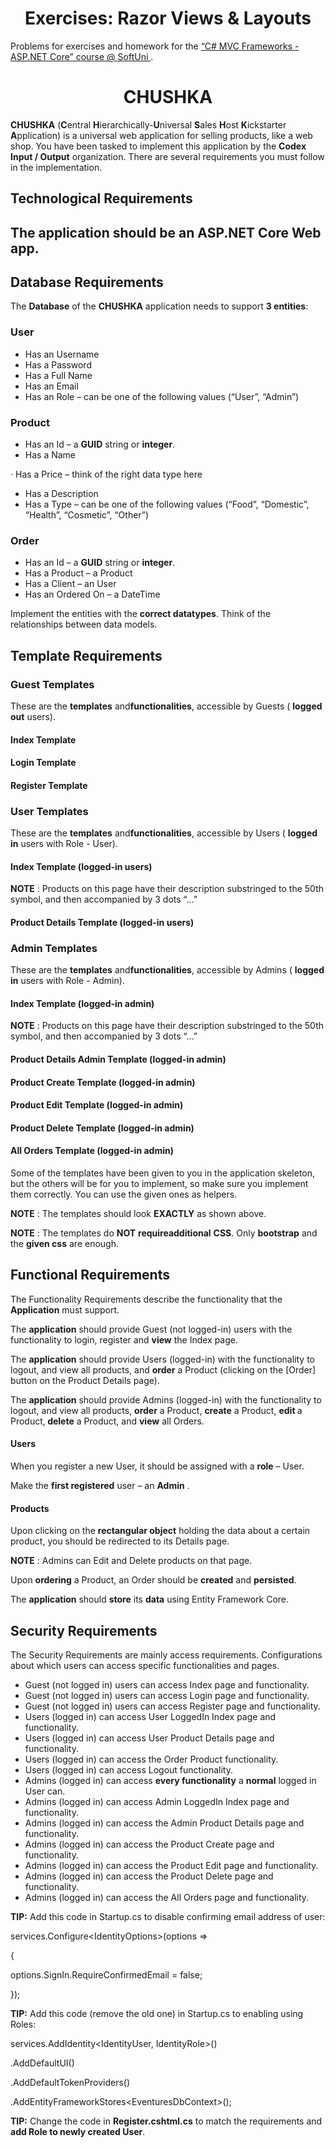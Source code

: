 <h1 align="center">
    Exercises: Razor Views &amp; Layouts
</h1>
<p>
    Problems for exercises and homework for the
    <a
        href="https://softuni.bg/trainings/2197/csharp-mvc-frameworks-asp-net-core-november-2018"
    >
        “C# MVC Frameworks - ASP.NET Core” course @ SoftUni
    </a>
    .
</p>
<h1 align="center">
    CHUSHKA
</h1>
<p>
    <strong>CHUSHKA</strong>
(<strong>C</strong>entral <strong>H</strong>ierarchically-<strong>U</strong>niversal <strong>S</strong>ales <strong>H</strong>ost    <strong>K</strong>ickstarter <strong>A</strong>pplication) is a universal
    web application for selling products, like a web shop. You have been tasked
    to implement this application by the <strong>Codex Input / Output</strong>
    organization. There are several requirements you must follow in the
    implementation.
</p>
<h2>
    Technological Requirements
</h2>
<h2>
    The application should be an ASP.NET Core Web app.
</h2>
<h2>
    Database Requirements
</h2>
<p>
    The <strong>Database</strong> of the <strong>CHUSHKA</strong> application
    needs to support <strong>3 entities</strong>:
</p>
<h3>
    User
</h3>
<ul>
    <li>
        Has an Username
    </li>
    <li>
        Has a Password
    </li>
    <li>
        Has a Full Name
    </li>
    <li>
        Has an Email<strong></strong>
    </li>
    <li>
        Has an Role – can be one of the following values (“User”, “Admin”)
    </li>
</ul>
<h3>
    Product
</h3>
<ul>
    <li>
        Has an Id – a <strong>GUID</strong> string or <strong>integer</strong>.
    </li>
    <li>
        Has a Name
    </li>
</ul>
<p>
    · Has a Price – think of the right data type here
</p>
<ul>
    <li>
        Has a Description
    </li>
    <li>
        Has a Type – can be one of the following values (“Food”, “Domestic”,
        “Health”, “Cosmetic”, “Other”)
    </li>
</ul>
<h3>
    Order
</h3>
<ul>
    <li>
        Has an Id – a <strong>GUID</strong> string or <strong>integer</strong>.
    </li>
    <li>
        Has a Product – a Product
    </li>
    <li>
        Has a Client – an User
    </li>
    <li>
        Has an Ordered On – a DateTime
    </li>
</ul>
<p>
    Implement the entities with the <strong>correct datatypes</strong>. Think
    of the relationships between data models.
</p>
<h2>
    Template Requirements
</h2>
<h3>
    Guest Templates
</h3>
<p>
These are the <strong>templates</strong> and<strong>functionalities</strong>, accessible by Guests (    <strong>logged out</strong> users).
</p>
<h4>
    Index Template
</h4>
<h4>
    Login Template
</h4>
<h4>
    Register Template
</h4>
<h3>
    User Templates
</h3>
<p>
These are the <strong>templates</strong> and<strong>functionalities</strong>, accessible by Users (    <strong>logged in</strong> users with Role - User).
</p>
<h4>
    Index Template (logged-in users)
</h4>
<p>
    <strong>NOTE</strong>
    : Products on this page have their description substringed to the 50th
    symbol, and then accompanied by 3 dots “…”
</p>
<h4>
    Product Details Template (logged-in users)
</h4>
<h3>
    Admin Templates
</h3>
<p>
These are the <strong>templates</strong> and<strong>functionalities</strong>, accessible by Admins (    <strong>logged in</strong> users with Role - Admin).
</p>
<h4>
    Index Template (logged-in admin)
</h4>
<p>
    <strong>NOTE</strong>
    : Products on this page have their description substringed to the 50th
    symbol, and then accompanied by 3 dots “…”
</p>
<h4>
    Product Details Admin Template (logged-in admin)
</h4>
<h4>
    Product Create Template (logged-in admin)
</h4>
<h4>
    Product Edit Template (logged-in admin)
</h4>
<h4>
    Product Delete Template (logged-in admin)
</h4>
<h4>
    All Orders Template (logged-in admin)
</h4>
<p>
    Some of the templates have been given to you in the application skeleton,
    but the others will be for you to implement, so make sure you implement
    them correctly. You can use the given ones as helpers.
</p>
<p>
    <strong>NOTE</strong>
    : The templates should look <strong>EXACTLY</strong> as shown above.
</p>
<p>
    <strong>NOTE</strong>
: The templates do <strong>NOT</strong> <strong>require</strong><strong>additional</strong> <strong>CSS</strong>. Only    <strong>bootstrap</strong> and the <strong>given css</strong> are enough.
</p>
<h2>
    Functional Requirements
</h2>
<p>
The Functionality Requirements describe the functionality that the    <strong>Application</strong> must support.
</p>
<p>
    The <strong>application</strong> should provide Guest (not logged-in) users
    with the functionality to login, register and <strong>view</strong> the
    Index page.
</p>
<p>
    The <strong>application</strong> should provide Users (logged-in) with the
    functionality to logout, and view all products, and <strong>order</strong>
    a Product (clicking on the [Order] button on the Product Details page).
</p>
<p>
    The <strong>application</strong> should provide Admins (logged-in) with the
    functionality to logout, and view all products, <strong>order</strong> a
    Product, <strong>create</strong> a Product, <strong>edit </strong>a
    Product,<strong> delete</strong> a Product, and <strong>view</strong> all
    Orders.
</p>
<h4>
    Users
</h4>
<p>
When you register a new User, it should be assigned with a    <strong>role</strong> – User.
</p>
<p>
    Make the <strong>first registered</strong> user – an <strong>Admin</strong>
    .
</p>
<h4>
    Products
</h4>
<p>
    Upon clicking on the <strong>rectangular object</strong> holding the data
    about a certain product, you should be redirected to its Details page.
</p>
<p>
    <strong>NOTE</strong>
    : Admins can Edit and Delete products on that page.
</p>
<p>
Upon <strong>ordering</strong> a Product, an Order should be    <strong>created</strong> and <strong>persisted</strong>.
</p>
<p>
The <strong>application</strong> should <strong>store</strong> its    <strong>data</strong> using Entity Framework Core.
</p>
<h2>
    Security Requirements
</h2>
<p>
    The Security Requirements are mainly access requirements. Configurations
    about which users can access specific functionalities and pages.
</p>
<ul>
    <li>
        Guest (not logged in) users can access Index page and functionality.
    </li>
    <li>
        Guest (not logged in) users can access Login page and functionality.
    </li>
    <li>
        Guest (not logged in) users can access Register page and functionality.
    </li>
    <li>
        Users (logged in) can access User LoggedIn Index page and
        functionality.
    </li>
    <li>
        Users (logged in) can access User Product Details page and
        functionality.
    </li>
    <li>
        Users (logged in) can access the Order Product functionality.
    </li>
    <li>
        Users (logged in) can access Logout functionality.
    </li>
    <li>
Admins (logged in) can access <strong>every functionality</strong> a        <strong>normal</strong> logged in User can.
    </li>
    <li>
        Admins (logged in) can access Admin LoggedIn Index page and
        functionality.
    </li>
    <li>
        Admins (logged in) can access the Admin Product Details page and
        functionality.
    </li>
    <li>
        Admins (logged in) can access the Product Create page and
        functionality.
    </li>
    <li>
        Admins (logged in) can access the Product Edit page and functionality.
    </li>
    <li>
        Admins (logged in) can access the Product Delete page and
        functionality.
    </li>
    <li>
        Admins (logged in) can access the All Orders page and functionality.
    </li>
</ul>
<p>
    <strong>TIP:</strong>
    Add this code in Startup.cs to disable confirming email address of user:
</p>
<p>
    services.Configure&lt;IdentityOptions&gt;(options =&gt;
</p>
<p>
    {
</p>
<p>
    options.SignIn.RequireConfirmedEmail = false;
</p>
<p>
    });
</p>
<p>
    <strong>TIP:</strong>
    Add this code (remove the old one) in Startup.cs to enabling using Roles:
</p>
<p>
    services.AddIdentity&lt;IdentityUser, IdentityRole&gt;()
</p>
<p>
    .AddDefaultUI()
</p>
<p>
    .AddDefaultTokenProviders()
</p>
<p>
    .AddEntityFrameworkStores&lt;EventuresDbContext&gt;();
</p>
<p>
    <strong>TIP:</strong>
    Change the code in <strong>Register.cshtml.cs</strong> to match the
    requirements and <strong>add Role to newly created User</strong>.
</p>